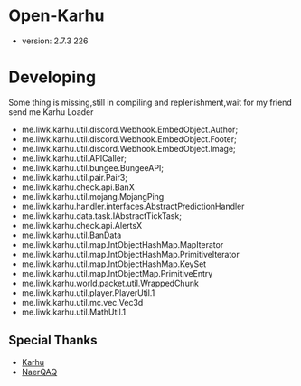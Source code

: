 # Open-Karhu
- version: 2.7.3 226
# Developing
Some thing is missing,still in compiling and replenishment,wait for my friend send me Karhu Loader
- me.liwk.karhu.util.discord.Webhook.EmbedObject.Author;
- me.liwk.karhu.util.discord.Webhook.EmbedObject.Footer;
- me.liwk.karhu.util.discord.Webhook.EmbedObject.Image;
- me.liwk.karhu.util.APICaller;
- me.liwk.karhu.util.bungee.BungeeAPI;
- me.liwk.karhu.util.pair.Pair3;
- me.liwk.karhu.check.api.BanX
- me.liwk.karhu.util.mojang.MojangPing
- me.liwk.karhu.handler.interfaces.AbstractPredictionHandler
- me.liwk.karhu.data.task.IAbstractTickTask;
- me.liwk.karhu.check.api.AlertsX
- me.liwk.karhu.util.BanData
- me.liwk.karhu.util.map.IntObjectHashMap.MapIterator
- me.liwk.karhu.util.map.IntObjectHashMap.PrimitiveIterator
- me.liwk.karhu.util.map.IntObjectHashMap.KeySet
- me.liwk.karhu.util.map.IntObjectMap.PrimitiveEntry
- me.liwk.karhu.world.packet.util.WrappedChunk
- me.liwk.karhu.util.player.PlayerUtil.1
- me.liwk.karhu.util.mc.vec.Vec3d
- me.liwk.karhu.util.MathUtil.1






## Special Thanks
- [Karhu](https://www.karhu.ac/)
- [NaerQAQ](https://github.com/NaerQAQ)
